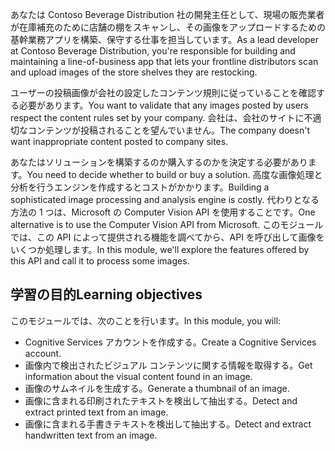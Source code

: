 <span data-ttu-id="76f0f-101">あなたは Contoso Beverage Distribution 社の開発主任として、現場の販売業者が在庫補充のために店舗の棚をスキャンし、その画像をアップロードするための基幹業務アプリを構築、保守する仕事を担当しています。</span><span class="sxs-lookup"><span data-stu-id="76f0f-101">As a lead developer at Contoso Beverage Distribution, you're responsible for building and maintaining a line-of-business app that lets your frontline distributors scan and upload images of the store shelves they are restocking.</span></span>

<span data-ttu-id="76f0f-102">ユーザーの投稿画像が会社の設定したコンテンツ規則に従っていることを確認する必要があります。</span><span class="sxs-lookup"><span data-stu-id="76f0f-102">You want to validate that any images posted by users respect the content rules set by your company.</span></span> <span data-ttu-id="76f0f-103">会社は、会社のサイトに不適切なコンテンツが投稿されることを望んでいません。</span><span class="sxs-lookup"><span data-stu-id="76f0f-103">The company doesn't want inappropriate content posted to company sites.</span></span> 

<span data-ttu-id="76f0f-104">あなたはソリューションを構築するのか購入するのかを決定する必要があります。</span><span class="sxs-lookup"><span data-stu-id="76f0f-104">You need to decide whether to build or buy a solution.</span></span> <span data-ttu-id="76f0f-105">高度な画像処理と分析を行うエンジンを作成するとコストがかかります。</span><span class="sxs-lookup"><span data-stu-id="76f0f-105">Building a sophisticated image processing and analysis engine is costly.</span></span> <span data-ttu-id="76f0f-106">代わりとなる方法の 1 つは、Microsoft の Computer Vision API を使用することです。</span><span class="sxs-lookup"><span data-stu-id="76f0f-106">One alternative is to use the Computer Vision API from Microsoft.</span></span> <span data-ttu-id="76f0f-107">このモジュールでは、この API によって提供される機能を調べてから、API を呼び出して画像をいくつか処理します。</span><span class="sxs-lookup"><span data-stu-id="76f0f-107">In this module, we'll explore the features offered by this API and call it to process some images.</span></span> 

## <a name="learning-objectives"></a><span data-ttu-id="76f0f-108">学習の目的</span><span class="sxs-lookup"><span data-stu-id="76f0f-108">Learning objectives</span></span>

<span data-ttu-id="76f0f-109">このモジュールでは、次のことを行います。</span><span class="sxs-lookup"><span data-stu-id="76f0f-109">In this module, you will:</span></span>

- <span data-ttu-id="76f0f-110">Cognitive Services アカウントを作成する。</span><span class="sxs-lookup"><span data-stu-id="76f0f-110">Create a Cognitive Services account.</span></span>
- <span data-ttu-id="76f0f-111">画像内で検出されたビジュアル コンテンツに関する情報を取得する。</span><span class="sxs-lookup"><span data-stu-id="76f0f-111">Get information about the visual content found in an image.</span></span>
- <span data-ttu-id="76f0f-112">画像のサムネイルを生成する。</span><span class="sxs-lookup"><span data-stu-id="76f0f-112">Generate a thumbnail of an image.</span></span>
- <span data-ttu-id="76f0f-113">画像に含まれる印刷されたテキストを検出して抽出する。</span><span class="sxs-lookup"><span data-stu-id="76f0f-113">Detect and extract printed text from an image.</span></span>
- <span data-ttu-id="76f0f-114">画像に含まれる手書きテキストを検出して抽出する。</span><span class="sxs-lookup"><span data-stu-id="76f0f-114">Detect and extract handwritten text from an image.</span></span>